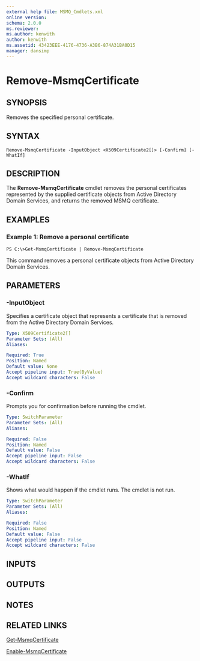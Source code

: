 ```yaml
---
external help file: MSMQ_Cmdlets.xml
online version: 
schema: 2.0.0
ms.reviewer:
ms.author: kenwith
author: kenwith
ms.assetid: 43423EEE-4176-4736-A3B6-874A31BA0D15
manager: dansimp
---
```


# Remove-MsmqCertificate

## SYNOPSIS
Removes the specified personal certificate.

## SYNTAX

```
Remove-MsmqCertificate -InputObject <X509Certificate2[]> [-Confirm] [-WhatIf]
```

## DESCRIPTION
The **Remove-MsmqCertificate** cmdlet removes the personal certificates represented by the supplied certificate objects from Active Directory Domain Services, and returns the removed MSMQ certificate.

## EXAMPLES

### Example 1: Remove a personal certificate
```
PS C:\>Get-MsmqCertificate | Remove-MsmqCertificate
```

This command removes a personal certificate objects from Active Directory Domain Services.

## PARAMETERS

### -InputObject
Specifies a certificate object that represents a certificate that is removed from the Active Directory Domain Services.

```yaml
Type: X509Certificate2[]
Parameter Sets: (All)
Aliases: 

Required: True
Position: Named
Default value: None
Accept pipeline input: True(ByValue)
Accept wildcard characters: False
```

### -Confirm
Prompts you for confirmation before running the cmdlet.

```yaml
Type: SwitchParameter
Parameter Sets: (All)
Aliases: 

Required: False
Position: Named
Default value: False
Accept pipeline input: False
Accept wildcard characters: False
```

### -WhatIf
Shows what would happen if the cmdlet runs.
The cmdlet is not run.

```yaml
Type: SwitchParameter
Parameter Sets: (All)
Aliases: 

Required: False
Position: Named
Default value: False
Accept pipeline input: False
Accept wildcard characters: False
```

## INPUTS

## OUTPUTS

## NOTES

## RELATED LINKS

[Get-MsmqCertificate](./Get-MsmqCertificate.md)

[Enable-MsmqCertificate](./Enable-MsmqCertificate.md)
